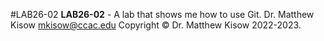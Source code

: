 #LAB26-02
**LAB26-02** - A lab that shows me how to use Git.
Dr. Matthew Kisow <mkisow@ccac.edu>
Copyright &copy; Dr. Matthew Kisow 2022-2023.
